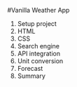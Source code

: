 #Vanilla Weather App
1. Setup project
2. HTML
3. CSS
4. Search engine
5. API integration
6. Unit conversion
7. Forecast
8. Summary
